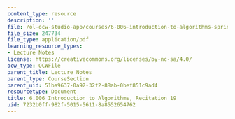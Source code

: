 ```yaml
---
content_type: resource
description: ''
file: /ol-ocw-studio-app/courses/6-006-introduction-to-algorithms-spring-2020/7232b0ff982f501556118a8552654762_MIT6_006S20_r19.pdf
file_size: 247734
file_type: application/pdf
learning_resource_types:
- Lecture Notes
license: https://creativecommons.org/licenses/by-nc-sa/4.0/
ocw_type: OCWFile
parent_title: Lecture Notes
parent_type: CourseSection
parent_uid: 51ba9637-0a92-32f2-88ab-0bef851c9ad4
resourcetype: Document
title: 6.006 Introduction to Algorithms, Recitation 19
uid: 7232b0ff-982f-5015-5611-8a8552654762
---
```

